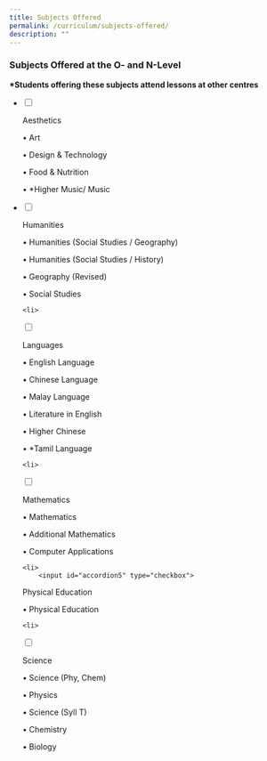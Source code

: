 ```yaml
---
title: Subjects Offered
permalink: /curriculum/subjects-offered/
description: ""
---
```

### Subjects Offered at the O- and N-Level

**\*Students offering these subjects attend lessons at other centres**

<ul class="jekyllcodex_accordion">
<li>

<input id="accordion1" type="checkbox">

<label for="accordion1">Aesthetics</label>

<div>

<p> 


•  Art <br>

•  Design & Technology <br>
 
•   Food & Nutrition <br>

•   *Higher Music/ Music

</p>

</div>

</li>
<li>

<input id="accordion2" type="checkbox">

<label for="accordion2">Humanities </label>
<div>

<p>

•   Humanities (Social Studies / Geography) <br>

•   Humanities (Social Studies / History) <br>
 
•   Geography (Revised) <br>

•   Social Studies</p>

</div>

</li>
	
	<li>
<input id="accordion3" type="checkbox">

<label for="accordion3">Languages</label>

<div>

<p>
•   English Language<br>

•   Chinese Language <br>
 
•   Malay Language <br>

•   Literature in English <br>

•   Higher Chinese <br>
 
•   *Tamil Language 
</p>
</div>
</li>
	
	<li>
<input id="accordion4" type="checkbox">

<label for="accordion4">Mathematics </label>
<div>

<p>

•   Mathematics <br>

•   Additional Mathematics <Br>

•   Computer Applications</p>

</div>

</li>
	
	<li>
		<input id="accordion5" type="checkbox">

<label for="accordion5">Physical Education </label>
<div>

<p>•   Physical Education</p>

</div>

</li>
	
	<li>
<input id="accordion6" type="checkbox">

<label for="accordion6">Science</label>

<div>

<p>
•   Science (Phy, Chem) <br>
 
•   Physics <br>

•   Science (Syll T) <br>

•   Chemistry <br>
 
•   Biology
</p>

	
</div>

</li>
	</ul>
